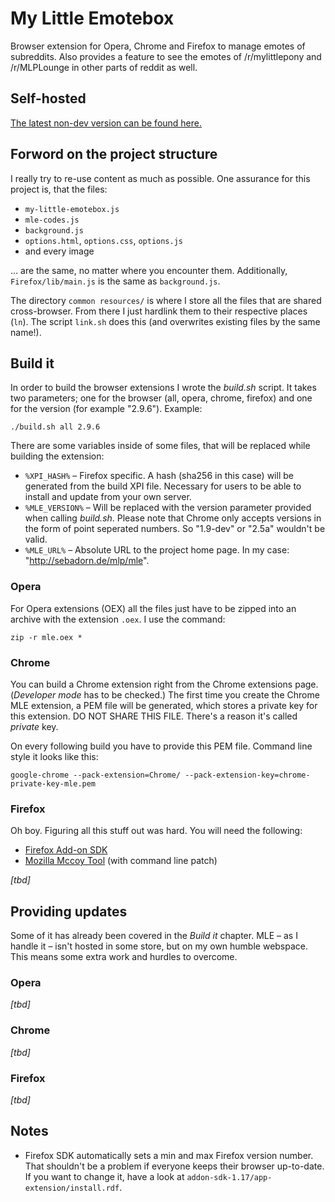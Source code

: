 # My Little Emotebox

Browser extension for Opera, Chrome and Firefox to manage emotes of subreddits. Also provides a feature to see the emotes of /r/mylittlepony and /r/MLPLounge in other parts of reddit as well.


## Self-hosted

[The latest non-dev version can be found here.](http://sebadorn.de/mlp/mle/)


## Forword on the project structure

I really try to re-use content as much as possible. One assurance for this project is, that the files:

* `my-little-emotebox.js`
* `mle-codes.js`
* `background.js`
* `options.html`, `options.css`, `options.js`
* and every image

… are the same, no matter where you encounter them. Additionally, `Firefox/lib/main.js` is the same as `background.js`.

The directory `common resources/` is where I store all the files that are shared cross-browser. From there I just hardlink them to their respective places (`ln`). The script `link.sh` does this (and overwrites existing files by the same name!).


## Build it

In order to build the browser extensions I wrote the *build.sh* script. It takes two parameters; one for the browser (all, opera, chrome, firefox) and one for the version (for example "2.9.6"). Example:

    ./build.sh all 2.9.6

There are some variables inside of some files, that will be replaced while building the extension:

* `%XPI_HASH%` – Firefox specific. A hash (sha256 in this case) will be generated from the build XPI file. Necessary for users to be able to install and update from your own server.
* `%MLE_VERSION%` – Will be replaced with the version parameter provided when calling *build.sh*. Please note that Chrome only accepts versions in the form of point seperated numbers. So "1.9-dev" or "2.5a" wouldn't be valid.
* `%MLE_URL%` – Absolute URL to the project home page. In my case: "http://sebadorn.de/mlp/mle".


### Opera

For Opera extensions (OEX) all the files just have to be zipped into an archive with the extension `.oex`. I use the command:

    zip -r mle.oex *


### Chrome

You can build a Chrome extension right from the Chrome extensions page. (*Developer mode* has to be checked.) The first time you create the Chrome MLE extension, a PEM file will be generated, which stores a private key for this extension. DO NOT SHARE THIS FILE. There's a reason it's called *private* key.

On every following build you have to provide this PEM file. Command line style it looks like this:

    google-chrome --pack-extension=Chrome/ --pack-extension-key=chrome-private-key-mle.pem


### Firefox

Oh boy. Figuring all this stuff out was hard. You will need the following:

* [Firefox Add-on SDK](https://addons.mozilla.org/en-US/developers/builder)
* [Mozilla Mccoy Tool](http://blog.techno-barje.fr/post/2009/10/05/Mozilla-Mccoy-tool-from-the-command-line/) (with command line patch)

*[tbd]*


## Providing updates

Some of it has already been covered in the *Build it* chapter. MLE – as I handle it – isn't hosted in some store, but on my own humble webspace. This means some extra work and hurdles to overcome.


### Opera

*[tbd]*


### Chrome

*[tbd]*


### Firefox

*[tbd]*


## Notes

* Firefox SDK automatically sets a min and max Firefox version number. That shouldn't be a problem if everyone keeps their browser up-to-date. If you want to change it, have a look at `addon-sdk-1.17/app-extension/install.rdf`.
